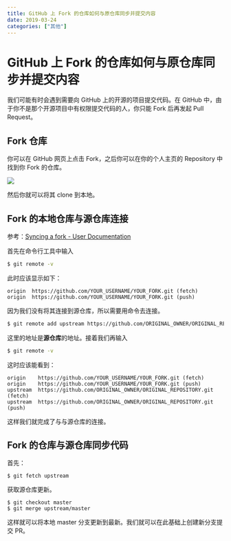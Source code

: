 ```yaml
---
title: GitHub 上 Fork 的仓库如何与原仓库同步并提交内容
date: 2019-03-24
categories: ["其他"]
---
```


# GitHub 上 Fork 的仓库如何与原仓库同步并提交内容

我们可能有时会遇到需要向 GitHub 上的开源的项目提交代码。在 GitHub 中，由于你不是那个开源项目中有权限提交代码的人，你只能 Fork 后再发起 Pull Request。

## Fork 仓库

你可以在 GitHub 网页上点击 Fork，之后你可以在你的个人主页的 Repository 中找到你 Fork 的仓库。

![](/images/git-upstream/1.png)

然后你就可以将其 clone 到本地。

## Fork 的本地仓库与源仓库连接

参考：[Syncing a fork - User Documentation](https://help.github.com/articles/syncing-a-fork/)

首先在命令行工具中输入

```bash
$ git remote -v
```

此时应该显示如下：

```
origin  https://github.com/YOUR_USERNAME/YOUR_FORK.git (fetch)
origin  https://github.com/YOUR_USERNAME/YOUR_FORK.git (push)
```

因为我们没有将其连接到源仓库，所以需要用命令去连接。

```bash
$ git remote add upstream https://github.com/ORIGINAL_OWNER/ORIGINAL_REPOSITORY.git
```

这里的地址是**源仓库**的地址。接着我们再输入

```bash
$ git remote -v
```

这时应该能看到：

```
origin    https://github.com/YOUR_USERNAME/YOUR_FORK.git (fetch)
origin    https://github.com/YOUR_USERNAME/YOUR_FORK.git (push)
upstream  https://github.com/ORIGINAL_OWNER/ORIGINAL_REPOSITORY.git (fetch)
upstream  https://github.com/ORIGINAL_OWNER/ORIGINAL_REPOSITORY.git (push)
```

这样我们就完成了与与源仓库的连接。

## Fork 的仓库与源仓库同步代码

首先：

```
$ git fetch upstream
```

获取源仓库更新。

```
$ git checkout master
$ git merge upstream/master
```

这样就可以将本地 master 分支更新到最新。我们就可以在此基础上创建新分支提交 PR。
